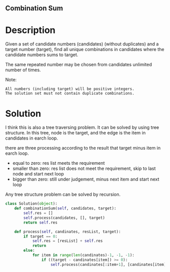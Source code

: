 Combination Sum
---

# Description

Given a set of candidate numbers (candidates) (without duplicates) and a target number (target), find all unique combinations in candidates where the candidate numbers sums to target.

The same repeated number may be chosen from candidates unlimited number of times.

Note:

    All numbers (including target) will be positive integers.
    The solution set must not contain duplicate combinations.

# Solution

I think this is also a tree traversing problem. It can be solved by using tree structure. In this tree, node is the target, and the edge is the item in candidates in earch loop.

there are three processing according to the result that target minus item in earch loop.

- equal to zero: res list meets the requirement
- smaller than zero: res list does not meet the requirement, skip to last node and start next loop
- bigger than zero: still under judgement, minus next item and start next loop

Any tree structure problem can be solved by recursion.

``` python
class Solution(object):
    def combinationSum(self, candidates, target):
        self.res = []
        self.process(candidates, [], target)
        return self.res

    def process(self, candinates, resList, target):
        if target == 0:
            self.res = [resList] + self.res
            return
        else:
            for item in range(len(candinates)-1, -1, -1):
                if ((target - candinates[item]) >= 0):
                    self.process(candinates[:item+1], [candinates[item]] + resList, target - candinates[item])
```
